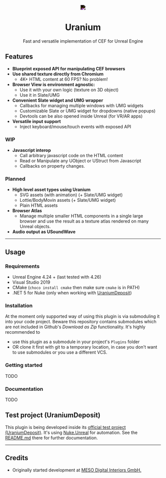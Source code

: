 
<p align="center">
    <img src="Docs/ur_logo_atom_onlight.png"
        style="mix-blend-mode: difference;"
    />
</p>
<h1 align="center"> Uranium</h1>
<p align="center">Fast and versatile implementation of CEF for Unreal Engine</p>

## Features

* **Blueprint exposed API for manipulating CEF browsers**
* **Use shared texture directly from Chromium**
  * 4K+ HTML content at 60 FPS? No problem!
* **Browser View is environment agnostic:**
  * Use it with your own logic (texture on 3D object)
  * Use it in Slate/UMG
* **Convenient Slate widget and UMG wrapper**
  * Callbacks for managing multiple windows with UMG widgets
  * Customizable Slate or UMG widget for dropdowns (native popups)
  * Devtools can be also opened inside Unreal (for VR/AR apps)
* **Versatile input support**
  * Inject keyboard/mouse/touch events with exposed API

### WIP

* **Javascript interop**
  * Call arbitrary javascript code on the HTML content
  * Read or Manipulate any UObject or UStruct from Javascript
  * Callbacks on property changes.

### Planned

* **High level asset types using Uranium**
  * SVG assets (with animation) (+ Slate/UMG widget)
  * Lottie/BodyMovin assets (+ Slate/UMG widget)
  * Plain HTML assets
* **Browser Atlas**
  * Manage multiple smaller HTML components in a single large browser and use the result as a texture atlas rendered on many Unreal objects.
* **Audio output as USoundWave**

---

## Usage

### Requirements

* Unreal Engine 4.24 + (last tested with 4.26)
* Visual Studio 2019
* CMake (`choco install cmake` then make sure `cmake` is in PATH)
* .NET 5 for Nuke (only when working with [UraniumDeposit](https://github.com/microdee/UraniumDeposit))

### Installation

At the moment only supported way of using this plugin is via submoduling it into your code project. Beware this repository contains submodules which are not included in Github's *Download as Zip* functionality. It's highly recommended to
* use this plugin as a submodule in your project's `Plugins` folder
* OR clone it first with git to a temporary location, in case you don't want to use submodules or you use a different VCS.

### Getting started

TODO

### Documentation

TODO

## Test project (UraniumDeposit)

This plugin is being developed inside its [official test project (UraniumDeposit)](https://github.com/microdee/UraniumDeposit). It's using [Nuke.Unreal](https://github.com/microdee/Nuke.Unreal) for automation. See the [README.md](https://github.com/microdee/UraniumDeposit/blob/main/README.md) there for further documentation.

---

## Credits
* Originally started development at [MESO Digital Interiors GmbH.](https://meso.design)